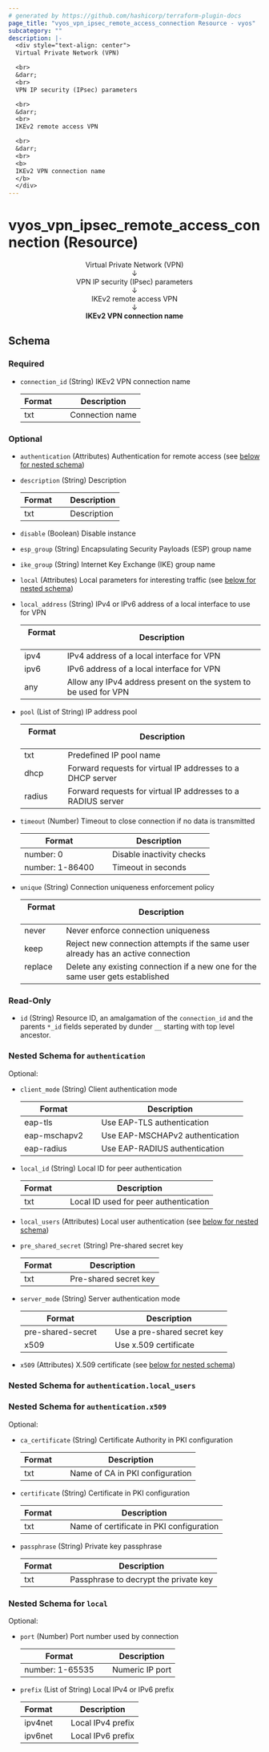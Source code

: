 ```yaml
---
# generated by https://github.com/hashicorp/terraform-plugin-docs
page_title: "vyos_vpn_ipsec_remote_access_connection Resource - vyos"
subcategory: ""
description: |-
  <div style="text-align: center">
  Virtual Private Network (VPN)

  <br>
  &darr;
  <br>
  VPN IP security (IPsec) parameters

  <br>
  &darr;
  <br>
  IKEv2 remote access VPN

  <br>
  &darr;
  <br>
  <b>
  IKEv2 VPN connection name
  </b>
  </div>
---
```


# vyos_vpn_ipsec_remote_access_connection (Resource)

<div style="text-align: center">
Virtual Private Network (VPN)

<br>
&darr;
<br>
VPN IP security (IPsec) parameters

<br>
&darr;
<br>
IKEv2 remote access VPN

<br>
&darr;
<br>
<b>
IKEv2 VPN connection name
</b>
</div>



<!-- schema generated by tfplugindocs -->
## Schema

### Required

- `connection_id` (String) IKEv2 VPN connection name

    |  Format &emsp; | Description  |
    |----------|---------------|
    |  txt  &emsp; |  Connection name  |

### Optional

- `authentication` (Attributes) Authentication for remote access (see [below for nested schema](#nestedatt--authentication))
- `description` (String) Description

    |  Format &emsp; | Description  |
    |----------|---------------|
    |  txt  &emsp; |  Description  |
- `disable` (Boolean) Disable instance
- `esp_group` (String) Encapsulating Security Payloads (ESP) group name
- `ike_group` (String) Internet Key Exchange (IKE) group name
- `local` (Attributes) Local parameters for interesting traffic (see [below for nested schema](#nestedatt--local))
- `local_address` (String) IPv4 or IPv6 address of a local interface to use for VPN

    |  Format &emsp; | Description  |
    |----------|---------------|
    |  ipv4  &emsp; |  IPv4 address of a local interface for VPN  |
    |  ipv6  &emsp; |  IPv6 address of a local interface for VPN  |
    |  any  &emsp; |  Allow any IPv4 address present on the system to be used for VPN  |
- `pool` (List of String) IP address pool

    |  Format &emsp; | Description  |
    |----------|---------------|
    |  txt  &emsp; |  Predefined IP pool name  |
    |  dhcp  &emsp; |  Forward requests for virtual IP addresses to a DHCP server  |
    |  radius  &emsp; |  Forward requests for virtual IP addresses to a RADIUS server  |
- `timeout` (Number) Timeout to close connection if no data is transmitted

    |  Format &emsp; | Description  |
    |----------|---------------|
    |  number: 0  &emsp; |  Disable inactivity checks  |
    |  number: 1-86400  &emsp; |  Timeout in seconds  |
- `unique` (String) Connection uniqueness enforcement policy

    |  Format &emsp; | Description  |
    |----------|---------------|
    |  never  &emsp; |  Never enforce connection uniqueness  |
    |  keep  &emsp; |  Reject new connection attempts if the same user already has an active connection  |
    |  replace  &emsp; |  Delete any existing connection if a new one for the same user gets established  |

### Read-Only

- `id` (String) Resource ID, an amalgamation of the `connection_id` and the parents `*_id` fields seperated by dunder `__` starting with top level ancestor.

<a id="nestedatt--authentication"></a>
### Nested Schema for `authentication`

Optional:

- `client_mode` (String) Client authentication mode

    |  Format &emsp; | Description  |
    |----------|---------------|
    |  eap-tls  &emsp; |  Use EAP-TLS authentication  |
    |  eap-mschapv2  &emsp; |  Use EAP-MSCHAPv2 authentication  |
    |  eap-radius  &emsp; |  Use EAP-RADIUS authentication  |
- `local_id` (String) Local ID for peer authentication

    |  Format &emsp; | Description  |
    |----------|---------------|
    |  txt  &emsp; |  Local ID used for peer authentication  |
- `local_users` (Attributes) Local user authentication (see [below for nested schema](#nestedatt--authentication--local_users))
- `pre_shared_secret` (String) Pre-shared secret key

    |  Format &emsp; | Description  |
    |----------|---------------|
    |  txt  &emsp; |  Pre-shared secret key  |
- `server_mode` (String) Server authentication mode

    |  Format &emsp; | Description  |
    |----------|---------------|
    |  pre-shared-secret  &emsp; |  Use a pre-shared secret key  |
    |  x509  &emsp; |  Use x.509 certificate  |
- `x509` (Attributes) X.509 certificate (see [below for nested schema](#nestedatt--authentication--x509))

<a id="nestedatt--authentication--local_users"></a>
### Nested Schema for `authentication.local_users`


<a id="nestedatt--authentication--x509"></a>
### Nested Schema for `authentication.x509`

Optional:

- `ca_certificate` (String) Certificate Authority in PKI configuration

    |  Format &emsp; | Description  |
    |----------|---------------|
    |  txt  &emsp; |  Name of CA in PKI configuration  |
- `certificate` (String) Certificate in PKI configuration

    |  Format &emsp; | Description  |
    |----------|---------------|
    |  txt  &emsp; |  Name of certificate in PKI configuration  |
- `passphrase` (String) Private key passphrase

    |  Format &emsp; | Description  |
    |----------|---------------|
    |  txt  &emsp; |  Passphrase to decrypt the private key  |



<a id="nestedatt--local"></a>
### Nested Schema for `local`

Optional:

- `port` (Number) Port number used by connection

    |  Format &emsp; | Description  |
    |----------|---------------|
    |  number: 1-65535  &emsp; |  Numeric IP port  |
- `prefix` (List of String) Local IPv4 or IPv6 prefix

    |  Format &emsp; | Description  |
    |----------|---------------|
    |  ipv4net  &emsp; |  Local IPv4 prefix  |
    |  ipv6net  &emsp; |  Local IPv6 prefix  |
